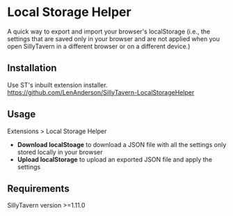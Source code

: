 # Local Storage Helper

A quick way to export and import your browser's localStorage (i.e., the settings that are saved only in your browser and are not applied when you open SillyTavern in a different browser or on a different device.)




## Installation

Use ST's inbuilt extension installer.
https://github.com/LenAnderson/SillyTavern-LocalStorageHelper




## Usage

Extensions > Local Storage Helper

- **Download localStoage** to download a JSON file with all the settings only stored locally in your browser
- **Upload localStorage** to upload an exported JSON file and apply the settings




## Requirements

SillyTavern version >=1.11.0